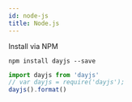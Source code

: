 ```yaml
---
id: node-js
title: Node.js
---
```


Install via NPM
```console
npm install dayjs --save
```
```js
import dayjs from 'dayjs'
// var dayjs = require('dayjs');
dayjs().format()
```
